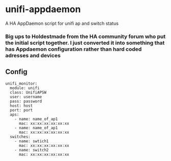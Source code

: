 # unifi-appdaemon
A HA AppDaemon script for unifi ap and switch status

### Big ups to Holdestmade from the HA community forum who put the initial script together. I just converted it into something that has Appdaemon configuration rather than hard coded adresses and devices

## Config
```
unifi_monitor:
  module: unifi
  class: UnifiAPSW
  user: username
  pass: password
  host: host
  port: port
  aps:
    - name: name_of_ap1
      mac: xx:xx:xx:xx:xx:xx
    - name: name_of_ap1
      mac: xx:xx:xx:xx:xx:xx
  switches:
    - name: swtich1
      mac: xx:xx:xx:xx:xx:xx
    - name: switch2
      mac: xx:xx:xx:xx:xx:xx
```
